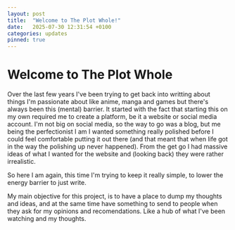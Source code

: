```yaml
---
layout: post
title:  "Welcome to The Plot Whole!"
date:   2025-07-30 12:31:54 +0100
categories: updates
pinned: true
---
```

# Welcome to The Plot Whole
Over the last few years I've been trying to get back into writting about things I'm passionate about like anime, manga and games but there's always been this (mental) barrier. It started with the fact that starting this on my own required me to create a platform, be it a website or social media account. I'm not big on social media, so the way to go was a blog, but me being the perfectionist I am I wanted something really polished before I could feel comfortable putting it out there (and that meant that when life got in the way the polishing up never happened). From the get go I had massive ideas of what I wanted for the website and (looking back) they were rather irrealistic.

So here I am again, this time I'm trying to keep it really simple, to lower the energy barrier to just write.

My main objective for this project, is to have a place to dump my thoughts and ideas, and at the same time have something to send to people when they ask for my opinions and recomendations. Like a hub of what I've been watching and my thoughts.
